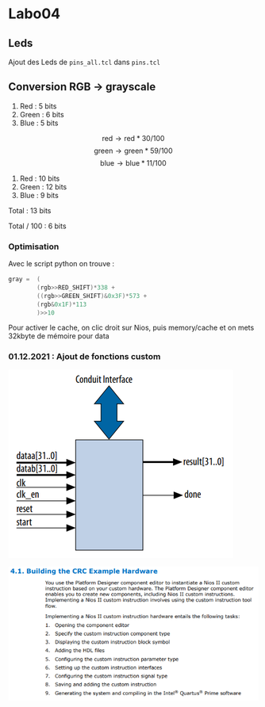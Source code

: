 # Labo04
## Leds
Ajout des Leds de ``pins_all.tcl`` dans ``pins.tcl``



## Conversion RGB -> grayscale
1) Red : 5 bits
2) Green : 6 bits
3) Blue : 5 bits

$$\text{red}\longrightarrow \text{red}*30/100$$
$$\text{green}\longrightarrow \text{green}*59/100$$
$$\text{blue}\longrightarrow \text{blue}*11/100$$

1) Red : 10 bits
2) Green :  12 bits
3) Blue : 9 bits

Total : 13 bits

Total / 100 : 6 bits

### Optimisation

Avec le script python on trouve :

```C
gray =  (
        (rgb>>RED_SHIFT)*338 +
        ((rgb>>GREEN_SHIFT)&0x3F)*573 +
        (rgb&0x1F)*113
        )>>10
```

Pour activer le cache, on clic droit sur Nios, puis memory/cache et on mets 32kbyte de mémoire pour data



### 01.12.2021 : Ajout de fonctions custom


![picture 1](images/9ed172278ac21633001ef7db2ca85cb36d822efbd9ca2a20ce63a2f04b055293.png)  

![picture 2](images/3b47f5136f4bf12891893a114921968fcfb8834dd1f4b911b0c8e26274a3b8d4.png)